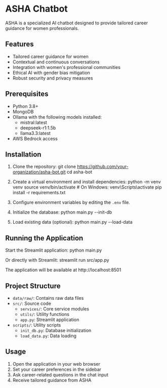 # ASHA Chatbot

ASHA is a specialized AI chatbot designed to provide tailored career guidance for women professionals.

## Features

- Tailored career guidance for women
- Contextual and continuous conversations
- Integration with women's professional communities
- Ethical AI with gender bias mitigation
- Robust security and privacy measures

## Prerequisites

- Python 3.8+
- MongoDB
- Ollama with the following models installed:
  - mistral:latest
  - deepseek-r1:1.5b
  - llama3.3:latest
- AWS Bedrock access

## Installation

1. Clone the repository:
git clone https://github.com/your-organization/asha-bot.git
cd asha-bot

2. Create a virtual environment and install dependencies:
python -m venv venv
source venv/bin/activate  # On Windows: venv\Scripts\activate
pip install -r requirements.txt

3. Configure environment variables by editing the `.env` file.

4. Initialize the database:
python main.py --init-db

5. Load existing data (optional):
python main.py --load-data

## Running the Application

Start the Streamlit application:
python main.py

Or directly with Streamlit:
streamlit run src/app.py

The application will be available at http://localhost:8501

## Project Structure

- `data/raw/`: Contains raw data files
- `src/`: Source code
  - `services/`: Core service modules
  - `utils/`: Utility functions
  - `app.py`: Streamlit application
- `scripts/`: Utility scripts
  - `init_db.py`: Database initialization
  - `load_data.py`: Data loading

## Usage

1. Open the application in your web browser
2. Set your career preferences in the sidebar
3. Ask career-related questions in the chat input
4. Receive tailored guidance from ASHA